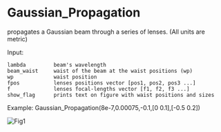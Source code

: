 # Gaussian_Propagation

propagates a Gaussian beam through a series of lenses. (All units are metric)

Input:

    lambda         beam's wavelength
    beam_waist     waist of the beam at the waist positions (wp)
    wp             waist position
    fpos           lenses positions vector [pos1, pos2, pos3 ...]
    f              lenses focal-lengths vector [f1, f2, f3 ...]
    show_flag      prints text on figure with waist positions and sizes
 
Example:
           Gaussian_Propagation(8e-7,0.00075,-0.1,[0 0.1],[-0.5 0.2])
           
           
![Fig1](https://github.com/adinatan/Gaussian_Propagation/fig1.png)
